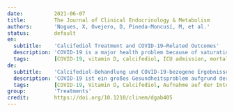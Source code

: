 ```yaml
---
date:          2021-06-07
title:         The Journal of Clinical Endocrinology & Metabolism
authors:       'Nogues, X, Ovejero, D, Pineda-Moncusí, M, et al.'
status:        default
en:
  subtitle:    'Calcifediol Treatment and COVID-19–Related Outcomes'
  description: 'COVID-19 is a major health problem because of saturation of intensive care units (ICU) and mortality. Vitamin D has emerged as a potential treatment able to reduce the disease severity. This work aims to elucidate the effect of 25(OH)D3 (calcifediol) treatment on COVID-19–related outcomes. This observational cohort study was conducted from March to May 2020, among patients admitted to COVID-19 wards of Hospital del Mar, Barcelona, Spain. A total of 930 patients with COVID-19 were included; 92 were excluded because of previous calcifediol intake. Of the remaining 838, a total of 447 received calcifediol (532 μg on day 1 plus 266 μg on days 3, 7, 15, and 30), whereas 391 were not treated at the time of hospital admission (intention-to-treat). Of the latter, 53 patients were treated later during ICU admission and were allocated in the treated group in a second analysis. In healthy individuals, calcifediol is about 3.2-fold more potent on a weight basis than cholecalciferol. Main outcome measures were ICU admission and mortality. ICU assistance was required by 102 (12.2%) participants. Out of 447 patients treated with calcifediol at admission, 20 (4.5%) required the ICU, compared to 82 (21%) out of 391 nontreated. Logistic regression of calcifediol treatment on ICU admission, adjusted by age, sex, linearized 25-hydroxyvitamin D levels at baseline, and comorbidities showed that treated patients had a reduced risk of requiring the ICU. Overall mortality was 10%. In the intention-to-treat analysis, 21 (4.7%) out of 447 patients treated with calcifediol at admission died compared to 62 patients (15.9%) out of 391 nontreated. Adjusted results showed a reduced mortality risk with an OR of 0.21. In the second analysis, the obtained OR was 0.52. In patients hospitalized with COVID-19, calcifediol treatment significantly reduced ICU admission and mortality.'
  tags:        [COVID-19, vitamin D, calcifediol, ICU admission, mortality]
de:
  subtitle:    'Calcifediol-Behandlung und COVID-19-bezogene Ergebnisse'
  description: 'COVID-19 ist ein großes Gesundheitsproblem aufgrund der Überlastung der Intensivstationen und der Sterblichkeit. Vitamin D hat sich als potenzielle Behandlung erwiesen, die den Schweregrad der Erkrankung verringern kann. Ziel dieser Arbeit ist es, die Wirkung einer 25(OH)D3-Behandlung (Calcifediol) auf COVID-19-bezogene Ergebnisse zu untersuchen. Diese Kohortenbeobachtungsstudie wurde von März bis Mai 2020 bei Patienten durchgeführt, die auf der COVID-19-Station des Hospital del Mar in Barcelona, Spanien, aufgenommen wurden. Insgesamt wurden 930 Patienten mit COVID-19 eingeschlossen; 92 wurden wegen vorheriger Calcifediol-Einnahme ausgeschlossen. Von den verbleibenden 838 Patienten erhielten insgesamt 447 Calcifediol (532 μg an Tag 1 plus 266 μg an den Tagen 3, 7, 15 und 30), während 391 zum Zeitpunkt der Krankenhausaufnahme nicht behandelt wurden (Intention-to-treat). Von den letzteren wurden 53 Patienten später bei der Aufnahme in die Intensivstation behandelt und in einer zweiten Analyse der behandelten Gruppe zugeordnet. Bei gesunden Personen ist Calcifediol auf Gewichtsbasis etwa 3,2-mal wirksamer als Cholecalciferol. Hauptergebnisse waren die Aufnahme in die Intensivstation und die Sterblichkeit. Bei 102 (12,2 %) der Teilnehmer war eine Behandlung auf der Intensivstation erforderlich. Von den 447 Patienten, die bei der Aufnahme mit Calcifediol behandelt wurden, mussten 20 (4,5 %) auf die Intensivstation, verglichen mit 82 (21 %) von 391 nicht behandelten Patienten. Eine logistische Regression der Calcifediol-Behandlung bei der Aufnahme in die Intensivstation, bereinigt nach Alter, Geschlecht, linearisierten 25-Hydroxyvitamin-D-Spiegeln bei Studienbeginn und Begleiterkrankungen, zeigte, dass behandelte Patienten ein geringeres Risiko hatten, auf die Intensivstation zu müssen. Die Gesamtmortalität betrug 10 %. In der Intention-to-Treat-Analyse starben 21 (4,7 %) von 447 Patienten, die bei der Aufnahme mit Calcifediol behandelt wurden, im Vergleich zu 62 Patienten (15,9 %) von 391 nicht behandelten Patienten. Die bereinigten Ergebnisse zeigten ein geringeres Sterberisiko mit einer OR von 0,21. In der zweiten Analyse ergab sich eine OR von 0,52. Bei Patienten, die mit COVID-19 ins Krankenhaus eingeliefert wurden, führte die Behandlung mit Calcifediol zu einer signifikanten Verringerung der Einweisung in die Intensivstation und der Sterblichkeit.' 
  tags:        [COVID-19, Vitamin D, Calcifediol, Aufnahme auf der Intensivstation, Sterblichkeit]
group:         'Treatments'
credit:        https://doi.org/10.1210/clinem/dgab405
---
```

